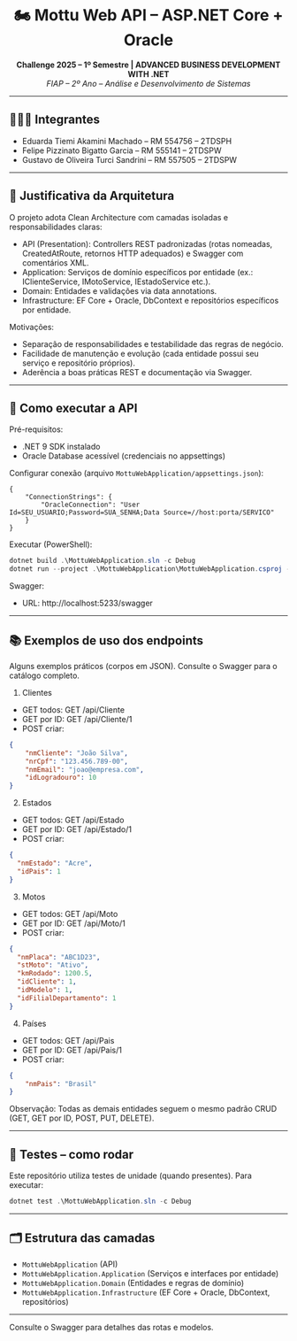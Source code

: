 <h1 align="center">🏍️ Mottu Web API – ASP.NET Core + Oracle</h1>

<p align="center">
	<strong>Challenge 2025 – 1º Semestre | ADVANCED BUSINESS DEVELOPMENT WITH .NET</strong><br>
	<em>FIAP – 2º Ano – Análise e Desenvolvimento de Sistemas</em>
</p>

---

## 👨‍👩‍👧 Integrantes

- Eduarda Tiemi Akamini Machado – RM 554756 – 2TDSPH
- Felipe Pizzinato Bigatto Garcia – RM 555141 – 2TDSPW
- Gustavo de Oliveira Turci Sandrini – RM 557505 – 2TDSPW

---

## 🧱 Justificativa da Arquitetura

O projeto adota Clean Architecture com camadas isoladas e responsabilidades claras:

- API (Presentation): Controllers REST padronizadas (rotas nomeadas, CreatedAtRoute, retornos HTTP adequados) e Swagger com comentários XML.
- Application: Serviços de domínio específicos por entidade (ex.: IClienteService, IMotoService, IEstadoService etc.).
- Domain: Entidades e validações via data annotations.
- Infrastructure: EF Core + Oracle, DbContext e repositórios específicos por entidade.

Motivações:

- Separação de responsabilidades e testabilidade das regras de negócio.
- Facilidade de manutenção e evolução (cada entidade possui seu serviço e repositório próprios).
- Aderência a boas práticas REST e documentação via Swagger.

---

## 🚀 Como executar a API

Pré-requisitos:

- .NET 9 SDK instalado
- Oracle Database acessível (credenciais no appsettings)

Configurar conexão (arquivo `MottuWebApplication/appsettings.json`):

```
{
	"ConnectionStrings": {
		"OracleConnection": "User Id=SEU_USUARIO;Password=SUA_SENHA;Data Source=//host:porta/SERVICO"
	}
}
```

Executar (PowerShell):

```powershell
dotnet build .\MottuWebApplication.sln -c Debug
dotnet run --project .\MottuWebApplication\MottuWebApplication.csproj --launch-profile http
```

Swagger:

- URL: http://localhost:5233/swagger

---

## 📚 Exemplos de uso dos endpoints

Alguns exemplos práticos (corpos em JSON). Consulte o Swagger para o catálogo completo.

1) Clientes

- GET todos: GET /api/Cliente
- GET por ID: GET /api/Cliente/1
- POST criar:

```json
{
	"nmCliente": "João Silva",
	"nrCpf": "123.456.789-00",
	"nmEmail": "joao@empresa.com",
	"idLogradouro": 10
}
```

2) Estados

- GET todos: GET /api/Estado
- GET por ID: GET /api/Estado/1
- POST criar:

```json
{
  "nmEstado": "Acre",
  "idPais": 1
}
```

3) Motos

- GET todos: GET /api/Moto
- GET por ID: GET /api/Moto/1
- POST criar:

```json
{
  "nmPlaca": "ABC1D23",
  "stMoto": "Ativo",
  "kmRodado": 1200.5,
  "idCliente": 1,
  "idModelo": 1,
  "idFilialDepartamento": 1
}
```

4) Países

- GET todos: GET /api/Pais
- GET por ID: GET /api/Pais/1
- POST criar:

```json
{
	"nmPais": "Brasil"
}
```

Observação: Todas as demais entidades seguem o mesmo padrão CRUD (GET, GET por ID, POST, PUT, DELETE).

---

## 🧪 Testes – como rodar

Este repositório utiliza testes de unidade (quando presentes). Para executar:

```powershell
dotnet test .\MottuWebApplication.sln -c Debug
```

---

## 🗂️ Estrutura das camadas

- `MottuWebApplication` (API)
- `MottuWebApplication.Application` (Serviços e interfaces por entidade)
- `MottuWebApplication.Domain` (Entidades e regras de domínio)
- `MottuWebApplication.Infrastructure` (EF Core + Oracle, DbContext, repositórios)

---

Consulte o Swagger para detalhes das rotas e modelos.
